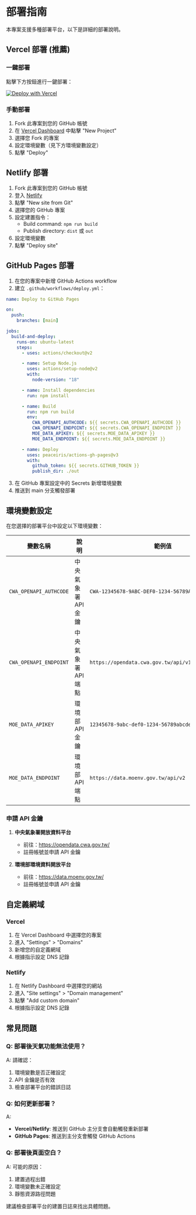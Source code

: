 # 部署指南

本專案支援多種部署平台，以下是詳細的部署說明。

## Vercel 部署 (推薦)

### 一鍵部署

點擊下方按鈕進行一鍵部署：

[![Deploy with Vercel](https://vercel.com/button)](https://vercel.com/new/clone?repository-url=https%3A%2F%2Fgithub.com%2F510208%2Fbrowser-homepage&env=CWA_OPENAPI_AUTHCODE,CWA_OPENAPI_ENDPOINT,MOE_DATA_APIKEY,MOE_DATA_ENDPOINT&envDescription=%E5%9C%A8%E8%AE%80%E6%88%91%E6%AA%94%E6%A1%88%E4%B8%AD%E6%8F%90%E5%8F%8A%E9%9C%80%E6%96%B0%E5%A2%9E%E7%9A%84%E7%92%B0%E5%A2%83%E8%AE%8A%E6%95%B8&envLink=https%3A%2F%2Fgithub.com%2F510208%2Fbrowser-homepage%2Fblob%2Fmain%2FREADME.md&project-name=samhacker-browser-homepage)

### 手動部署

1. Fork 此專案到您的 GitHub 帳號
2. 在 [Vercel Dashboard](https://vercel.com/dashboard) 中點擊 "New Project"
3. 選擇您 Fork 的專案
4. 設定環境變數（見下方環境變數設定）
5. 點擊 "Deploy"

## Netlify 部署

1. Fork 此專案到您的 GitHub 帳號
2. 登入 [Netlify](https://netlify.com/)
3. 點擊 "New site from Git"
4. 選擇您的 GitHub 專案
5. 設定建置指令：
   - Build command: `npm run build`
   - Publish directory: `dist` 或 `out`
6. 設定環境變數
7. 點擊 "Deploy site"

## GitHub Pages 部署

1. 在您的專案中新增 GitHub Actions workflow
2. 建立 `.github/workflows/deploy.yml`：

```yaml
name: Deploy to GitHub Pages

on:
  push:
    branches: [main]

jobs:
  build-and-deploy:
    runs-on: ubuntu-latest
    steps:
      - uses: actions/checkout@v2

      - name: Setup Node.js
        uses: actions/setup-node@v2
        with:
          node-version: "18"

      - name: Install dependencies
        run: npm install

      - name: Build
        run: npm run build
        env:
          CWA_OPENAPI_AUTHCODE: ${{ secrets.CWA_OPENAPI_AUTHCODE }}
          CWA_OPENAPI_ENDPOINT: ${{ secrets.CWA_OPENAPI_ENDPOINT }}
          MOE_DATA_APIKEY: ${{ secrets.MOE_DATA_APIKEY }}
          MOE_DATA_ENDPOINT: ${{ secrets.MOE_DATA_ENDPOINT }}

      - name: Deploy
        uses: peaceiris/actions-gh-pages@v3
        with:
          github_token: ${{ secrets.GITHUB_TOKEN }}
          publish_dir: ./out
```

3. 在 GitHub 專案設定中的 Secrets 新增環境變數
4. 推送到 main 分支觸發部署

## 環境變數設定

在您選擇的部署平台中設定以下環境變數：

| 變數名稱               | 說明                | 範例值                                              |
| ---------------------- | ------------------- | --------------------------------------------------- |
| `CWA_OPENAPI_AUTHCODE` | 中央氣象署 API 金鑰 | `CWA-12345678-9ABC-DEF0-1234-56789ABCDEF0`          |
| `CWA_OPENAPI_ENDPOINT` | 中央氣象署 API 端點 | `https://opendata.cwa.gov.tw/api/v1/rest/datastore` |
| `MOE_DATA_APIKEY`      | 環境部 API 金鑰     | `12345678-9abc-def0-1234-56789abcdef0`              |
| `MOE_DATA_ENDPOINT`    | 環境部 API 端點     | `https://data.moenv.gov.tw/api/v2`                  |

### 申請 API 金鑰

1. **中央氣象署開放資料平台**

   - 前往：https://opendata.cwa.gov.tw/
   - 註冊帳號並申請 API 金鑰

2. **環境部環境資料開放平台**
   - 前往：https://data.moenv.gov.tw/
   - 註冊帳號並申請 API 金鑰

## 自定義網域

### Vercel

1. 在 Vercel Dashboard 中選擇您的專案
2. 進入 "Settings" > "Domains"
3. 新增您的自定義網域
4. 根據指示設定 DNS 記錄

### Netlify

1. 在 Netlify Dashboard 中選擇您的網站
2. 進入 "Site settings" > "Domain management"
3. 點擊 "Add custom domain"
4. 根據指示設定 DNS 記錄

## 常見問題

### Q: 部署後天氣功能無法使用？

A: 請確認：

1. 環境變數是否正確設定
2. API 金鑰是否有效
3. 檢查部署平台的錯誤日誌

### Q: 如何更新部署？

A:

- **Vercel/Netlify**: 推送到 GitHub 主分支會自動觸發重新部署
- **GitHub Pages**: 推送到主分支會觸發 GitHub Actions

### Q: 部署後頁面空白？

A: 可能的原因：

1. 建置過程出錯
2. 環境變數未正確設定
3. 靜態資源路徑問題

建議檢查部署平台的建置日誌來找出具體問題。
